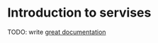 # Introduction to servises

TODO: write [great documentation](http://jacobian.org/writing/what-to-write/)
